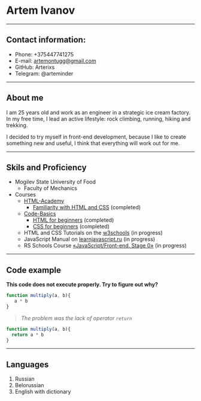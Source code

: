 # Artem Ivanov
***
## Contact information:

* Phone: +375447741275
* E-mail: artemontugg@gmail.com
* GitHub: Arterixs
* Telegram: @arteminder

___
## About me

I am 25 years old and work as an engineer in a strategic ice cream factory. In my free time, I lead an active lifestyle: rock climbing, running, hiking and trekking.

I decided to try myself in front-end development, because I like to create something new and useful, I think that everything will work out for me.

___
## Skils and Proficiency

+ Mogilev State University of Food
   -  Faculty of Mechanics
+ Courses
	-  [HTML-Academy](https://htmlacademy.ru/)
		-  [Familiarity with HTML and CSS](https://htmlacademy.ru/courses/basic-html-css) (completed)
	- [Code-Basics](https://ru.code-basics.com/)
		- [HTML for beginners](https://ru.code-basics.com/languages/html) (completed)
		- [CSS for beginners](https://ru.code-basics.com/languages/css) (completed)
	- HTML and CSS Tutorials on the [w3schools](https://www.w3schools.com/) (in progress)
	- JavaScript Manual on [learnjavascript.ru](https://learn.javascript.ru/) (in progress)
	- RS Schools Course [«JavaScript/Front-end. Stage 0»](https://rs.school/js-stage0/) (in progress)

___

## Code example

__This code does not execute properly. Try to figure out why?__ 

```javascript
function multiply(a, b){
   a * b
}
```
>_The problem was the lack of operator `return`_

```javascript
function multiply(a, b){
  return a * b
}
```
***	
## Languages

1. Russian
2. Belorussian
3. English with dictionary
